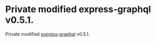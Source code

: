 # Private modified express-graphql v0.5.1.

Private modified [express-graphql](https://github.com/graphql/express-graphql) v0.5.1.